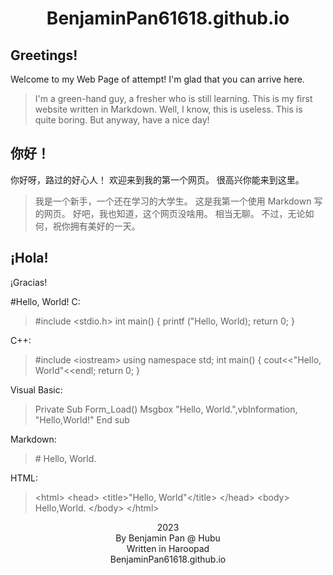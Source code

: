 # <center>BenjaminPan61618.github.io</center>
## Greetings!
Welcome to my Web Page of attempt!
I'm glad that you can arrive here.

> I'm a green-hand guy, a fresher who is still learning.
> This is my first website written in Markdown.
> Well, I know, this is useless.
> This is quite boring.
> But anyway, have a nice day!

## 你好！
你好呀，路过的好心人！
欢迎来到我的第一个网页。
很高兴你能来到这里。

> 我是一个新手，一个还在学习的大学生。
> 这是我第一个使用 Markdown 写的网页。
> 好吧，我也知道，这个网页没啥用。
> 相当无聊。
> 不过，无论如何，祝你拥有美好的一天。

## ¡Hola!
¡Gracias!

#Hello, World!
C:
>  &#35;include &#60;stdio.h&#62;
>&#32;&#32;int main()
>{
>printf ("Hello, World);
>return 0;
>}

C++:
> &#35;include &#60;iostream&#62;
> &#32;&#32;using namespace std;
>&#32;&#32;int main()
>{
>cout&#60;&#60;"Hello, World"<<endl;
>return 0;
>}

Visual Basic:
>Private Sub Form_Load()
>Msgbox "Hello, World.",vbInformation, "Hello,World!"
>End sub

Markdown:
> &#35; Hello, World.

HTML:
>&#60;html&#62;
>&#60;head&#62;
>&#60;title>"Hello, World"&#60;/title&#62;
&#60;/head&#62;
&#60;body&#62;
Hello,World.
&#60;/body&#62;
&#60;/html&#62;



<center>2023</center>
<center>By Benjamin Pan @ Hubu</center>

<center>Written in Haroopad</center>
<center>BenjaminPan61618.github.io</center>
